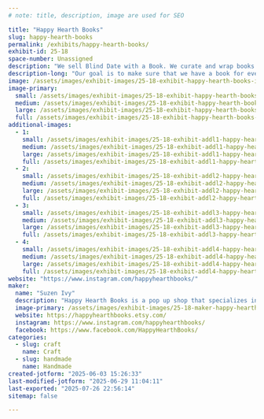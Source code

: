 ```yaml
---
# note: title, description, image are used for SEO

title: "Happy Hearth Books"
slug: happy-hearth-books
permalink: /exhibits/happy-hearth-books/
exhibit-id: 25-18
space-number: Unassigned
description: "We sell Blind Date with a Book. We curate and wrap books to ensure they find their perfect match."
description-long: "Our goal is to make sure that we have a book for every type of person. We search and rescue our books. We clean them up. And we wrapp them so beautifully so that they become irresistible. 🧡 We carry all genres for all people."
image: /assets/images/exhibit-images/25-18-exhibit-happy-hearth-books-img-5873-large.jpeg
image-primary: 
  small: /assets/images/exhibit-images/25-18-exhibit-happy-hearth-books-img-5873-small.jpeg
  medium: /assets/images/exhibit-images/25-18-exhibit-happy-hearth-books-img-5873-medium.jpeg
  large: /assets/images/exhibit-images/25-18-exhibit-happy-hearth-books-img-5873-large.jpeg
  full: /assets/images/exhibit-images/25-18-exhibit-happy-hearth-books-img-5873-full.jpeg
additional-images: 
  - 1:
    small: /assets/images/exhibit-images/25-18-exhibit-addl1-happy-hearth-books-img-5908-small.jpeg
    medium: /assets/images/exhibit-images/25-18-exhibit-addl1-happy-hearth-books-img-5908-medium.jpeg
    large: /assets/images/exhibit-images/25-18-exhibit-addl1-happy-hearth-books-img-5908-large.jpeg
    full: /assets/images/exhibit-images/25-18-exhibit-addl1-happy-hearth-books-img-5908-full.jpeg
  - 2:
    small: /assets/images/exhibit-images/25-18-exhibit-addl2-happy-hearth-books-img-5904-small.jpeg
    medium: /assets/images/exhibit-images/25-18-exhibit-addl2-happy-hearth-books-img-5904-medium.jpeg
    large: /assets/images/exhibit-images/25-18-exhibit-addl2-happy-hearth-books-img-5904-large.jpeg
    full: /assets/images/exhibit-images/25-18-exhibit-addl2-happy-hearth-books-img-5904-full.jpeg
  - 3:
    small: /assets/images/exhibit-images/25-18-exhibit-addl3-happy-hearth-books-img-5888-4028-small.jpeg
    medium: /assets/images/exhibit-images/25-18-exhibit-addl3-happy-hearth-books-img-5888-4028-medium.jpeg
    large: /assets/images/exhibit-images/25-18-exhibit-addl3-happy-hearth-books-img-5888-4028-large.jpeg
    full: /assets/images/exhibit-images/25-18-exhibit-addl3-happy-hearth-books-img-5888-4028-full.jpeg
  - 4:
    small: /assets/images/exhibit-images/25-18-exhibit-addl4-happy-hearth-books-img-5874-small.jpeg
    medium: /assets/images/exhibit-images/25-18-exhibit-addl4-happy-hearth-books-img-5874-medium.jpeg
    large: /assets/images/exhibit-images/25-18-exhibit-addl4-happy-hearth-books-img-5874-large.jpeg
    full: /assets/images/exhibit-images/25-18-exhibit-addl4-happy-hearth-books-img-5874-full.jpeg
website: "https://www.instagram.com/happyhearthbooks/"
maker: 
  name: "Suzen Ivy"
  description: "Happy Hearth Books is a pop up shop that specializes in Blind Dates with a Book. We rescue books and match them with their new homes."
  image-primary: /assets/images/exhibit-images/25-18-maker-happy-hearth-books-happy-hearth-style-guide-square-orange-medium.png
  website: https://happyhearthbooks.etsy.com/
  instagram: https://www.instagram.com/happyhearthbooks/
  facebook: https://www.facebook.com/HappyHearthBooks/
categories: 
  - slug: craft
    name: Craft
  - slug: handmade
    name: Handmade
created-jotform: "2025-06-03 15:26:33"
last-modified-jotform: "2025-06-29 11:04:11"
last-exported: "2025-07-26 22:56:14"
sitemap: false

---
```

